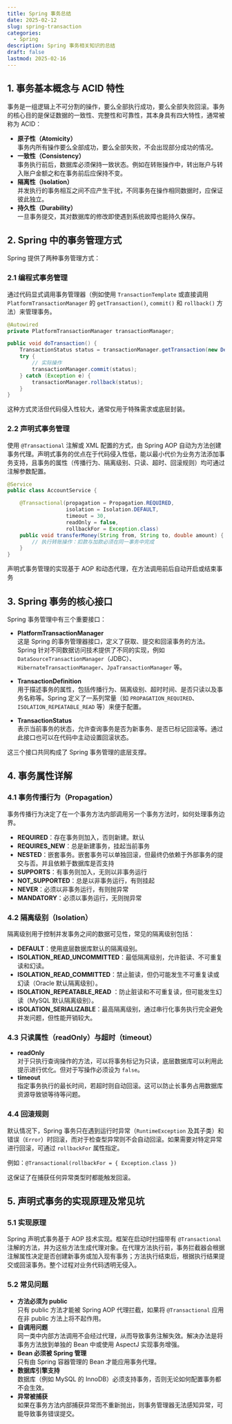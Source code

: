 ```yaml
---
title: Spring 事务总结
date: 2025-02-12
slug: spring-transaction
categories:
  - Spring
description: Spring 事务相关知识的总结
draft: false
lastmod: 2025-02-16
---
```

## 1. 事务基本概念与 ACID 特性

事务是一组逻辑上不可分割的操作，要么全部执行成功，要么全部失败回滚。事务的核心目的是保证数据的一致性、完整性和可靠性，其本身具有四大特性，通常被称为 ACID：

- **原子性（Atomicity）**  
    事务内所有操作要么全部成功，要么全部失败，不会出现部分成功的情况。
- **一致性（Consistency）**  
    事务执行前后，数据库必须保持一致状态。例如在转账操作中，转出账户与转入账户金额之和在事务前后应保持不变。
- **隔离性（Isolation）**  
    并发执行的事务相互之间不应产生干扰，不同事务在操作相同数据时，应保证彼此独立。
- **持久性（Durability）**  
    一旦事务提交，其对数据库的修改即使遇到系统故障也能持久保存。

## 2. Spring 中的事务管理方式

Spring 提供了两种事务管理方式：

### 2.1 编程式事务管理

通过代码显式调用事务管理器（例如使用 `TransactionTemplate` 或直接调用 `PlatformTransactionManager` 的 `getTransaction()`, `commit()` 和 `rollback()` 方法）来管理事务。

```java
@Autowired
private PlatformTransactionManager transactionManager;

public void doTransaction() {
    TransactionStatus status = transactionManager.getTransaction(new DefaultTransactionDefinition());
    try {
        // 实际操作
        transactionManager.commit(status);
    } catch (Exception e) {
        transactionManager.rollback(status);
    }
}

```

这种方式灵活但代码侵入性较大，通常仅用于特殊需求或底层封装。

### 2.2 声明式事务管理

使用 `@Transactional` 注解或 XML 配置的方式，由 Spring AOP 自动为方法创建事务代理。声明式事务的优点在于代码侵入性低，能以最小代价为业务方法添加事务支持，且事务的属性（传播行为、隔离级别、只读、超时、回滚规则）均可通过注解参数配置。

```java
@Service
public class AccountService {

    @Transactional(propagation = Propagation.REQUIRED,
                   isolation = Isolation.DEFAULT,
                   timeout = 30,
                   readOnly = false,
                   rollbackFor = Exception.class)
    public void transferMoney(String from, String to, double amount) {
        // 执行转账操作：扣款与加款必须在同一事务中完成
    }
}

```

声明式事务管理的实现基于 AOP 和动态代理，在方法调用前后自动开启或结束事务

## 3. Spring 事务的核心接口

Spring 事务管理中有三个重要接口：

- **PlatformTransactionManager**  
    这是 Spring 的事务管理器接口，定义了获取、提交和回滚事务的方法。Spring 针对不同数据访问技术提供了不同的实现，例如 `DataSourceTransactionManager`（JDBC）、`HibernateTransactionManager`、`JpaTransactionManager` 等。
    
- **TransactionDefinition**  
    用于描述事务的属性，包括传播行为、隔离级别、超时时间、是否只读以及事务名称等。Spring 定义了一系列常量（如 `PROPAGATION_REQUIRED`、`ISOLATION_REPEATABLE_READ` 等）来便于配置。
    
- **TransactionStatus**  
    表示当前事务的状态，允许查询事务是否为新事务、是否已标记回滚等。通过此接口也可以在代码中主动设置回滚状态。
    

这三个接口共同构成了 Spring 事务管理的底层支撑。


## 4. 事务属性详解

### 4.1 事务传播行为（Propagation）

事务传播行为决定了在一个事务方法内部调用另一个事务方法时，如何处理事务边界。

- **REQUIRED**：存在事务则加入，否则新建。默认
- **REQUIRES_NEW**：总是新建事务，挂起当前事务
- **NESTED**：嵌套事务。嵌套事务可以单独回滚，但最终仍依赖于外部事务的提交与否。并且依赖于数据库是否支持
- **SUPPORTS**：有事务则加入，无则以非事务运行
- **NOT_SUPPORTED**：总是以非事务运行，有则挂起
- **NEVER**：必须以非事务运行，有则抛异常
- **MANDATORY**：必须以事务运行，无则抛异常

### 4.2 隔离级别（Isolation）

隔离级别用于控制并发事务之间的数据可见性，常见的隔离级别包括：

- **DEFAULT**：使用底层数据库默认的隔离级别。
- **ISOLATION_READ_UNCOMMITTED**：最低隔离级别，允许脏读、不可重复读和幻读。
- **ISOLATION_READ_COMMITTED**：禁止脏读，但仍可能发生不可重复读或幻读（Oracle 默认隔离级别）。
- **ISOLATION_REPEATABLE_READ** ：防止脏读和不可重复读，但可能发生幻读（MySQL 默认隔离级别）。
- **ISOLATION_SERIALIZABLE**：最高隔离级别，通过串行化事务执行完全避免并发问题，但性能开销较大。

### 4.3 只读属性（readOnly）与超时（timeout）

- **readOnly**  
对于只执行查询操作的方法，可以将事务标记为只读，底层数据库可以利用此提示进行优化。但对于写操作必须设为 `false`。
- **timeout**  
指定事务执行的最长时间，若超时则自动回滚。这可以防止长事务占用数据库资源导致锁等待等问题。

### 4.4 回滚规则

默认情况下，Spring 事务只在遇到运行时异常（`RuntimeException` 及其子类）和错误（`Error`）时回滚，而对于检查型异常则不会自动回滚。如果需要对特定异常进行回滚，可通过 `rollbackFor` 属性指定。

例如：`@Transactional(rollbackFor = { Exception.class })`

这保证了在捕获任何异常类型时都能触发回滚。

## 5. 声明式事务的实现原理及常见坑

### 5.1 实现原理

Spring 声明式事务基于 AOP 技术实现。框架在启动时扫描带有 `@Transactional` 注解的方法，并为这些方法生成代理对象。在代理方法执行前，事务拦截器会根据注解属性决定是否创建新事务或加入现有事务；方法执行结束后，根据执行结果提交或回滚事务。整个过程对业务代码透明无侵入。

### 5.2 常见问题

- **方法必须为 public**  
只有 public 方法才能被 Spring AOP 代理拦截，如果将 `@Transactional` 应用在非 public 方法上将不起作用。    
- **自调用问题**  
同一类中内部方法调用不会经过代理，从而导致事务注解失效。解决办法是将事务方法放到单独的 Bean 中或使用 AspectJ 实现事务增强。    
- **Bean 必须被 Spring 管理**  
只有由 Spring 容器管理的 Bean 才能应用事务代理。    
- **数据库引擎支持**  
数据库（例如 MySQL 的 InnoDB）必须支持事务，否则无论如何配置事务都不会生效。    
- **异常被捕获**  
如果在事务方法内部捕获异常而不重新抛出，则事务管理器无法感知异常，可能导致事务错误提交。    